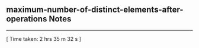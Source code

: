 <h2>maximum-number-of-distinct-elements-after-operations Notes</h2><hr>[ Time taken: 2 hrs 35 m 32 s ]